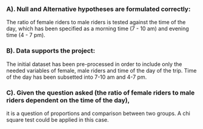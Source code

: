 ### A). Null and Alternative hypotheses are formulated correctly:
The ratio of female riders to male riders is tested against the time of the day, which has been specified as a morning time (7 - 10 am) and evening time (4 - 7 pm).

### B). Data supports the project:
The initial dataset has been pre-processed in order to include only the needed variables of female, male riders and time of the day of the trip. Time of the day has been subsetted into 7-10 am and 4-7 pm.  

### C). Given the question asked (the ratio of female riders to male riders dependent on the time of the day), 
it is a question of proportions and comparison between two groups. A chi square test could be applied in this case. 
